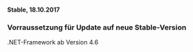 
#### Stable, 18.10.2017

### Vorraussetzung für Update auf neue Stable-Version
.NET-Framework ab Version 4.6
